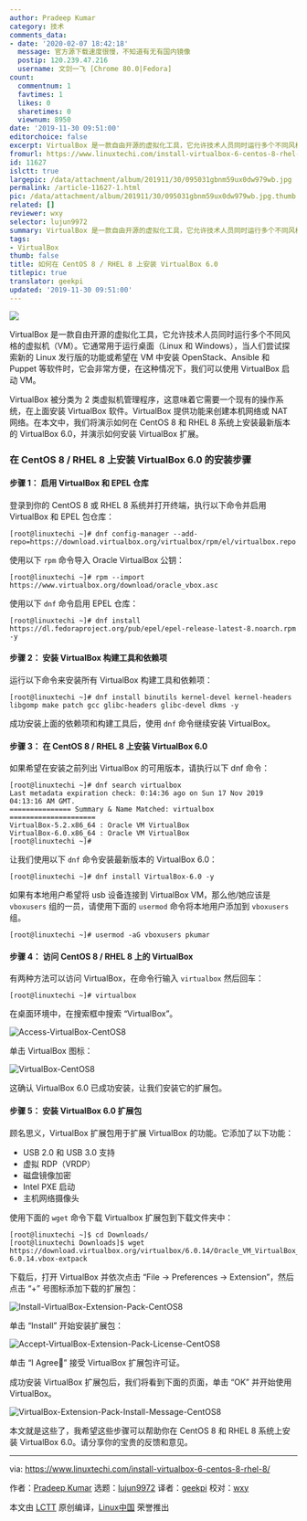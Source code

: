 ```yaml
---
author: Pradeep Kumar
category: 技术
comments_data:
- date: '2020-02-07 18:42:18'
  message: 官方源下载速度很慢，不知道有无有国内镜像
  postip: 120.239.47.216
  username: 文剑一飞 [Chrome 80.0|Fedora]
count:
  commentnum: 1
  favtimes: 1
  likes: 0
  sharetimes: 0
  viewnum: 8950
date: '2019-11-30 09:51:00'
editorchoice: false
excerpt: VirtualBox 是一款自由开源的虚拟化工具，它允许技术人员同时运行多个不同风格的虚拟机（VM）。
fromurl: https://www.linuxtechi.com/install-virtualbox-6-centos-8-rhel-8/
id: 11627
islctt: true
largepic: /data/attachment/album/201911/30/095031gbnm59ux0dw979wb.jpg
permalink: /article-11627-1.html
pic: /data/attachment/album/201911/30/095031gbnm59ux0dw979wb.jpg.thumb.jpg
related: []
reviewer: wxy
selector: lujun9972
summary: VirtualBox 是一款自由开源的虚拟化工具，它允许技术人员同时运行多个不同风格的虚拟机（VM）。
tags:
- VirtualBox
thumb: false
title: 如何在 CentOS 8 / RHEL 8 上安装 VirtualBox 6.0
titlepic: true
translator: geekpi
updated: '2019-11-30 09:51:00'
---
```


![](/data/attachment/album/201911/30/095031gbnm59ux0dw979wb.jpg)


VirtualBox 是一款自由开源的虚拟化工具，它允许技术人员同时运行多个不同风格的虚拟机（VM）。它通常用于运行桌面（Linux 和 Windows），当人们尝试探索新的 Linux 发行版的功能或希望在 VM 中安装 OpenStack、Ansible 和 Puppet 等软件时，它会非常方便，在这种情况下，我们可以使用 VirtualBox 启动 VM。


VirtualBox 被分类为 2 类虚拟机管理程序，这意味着它需要一个现有的操作系统，在上面安装 VirtualBox 软件。VirtualBox 提供功能来创建本机网络或 NAT 网络。在本文中，我们将演示如何在 CentOS 8 和 RHEL 8 系统上安装最新版本的 VirtualBox 6.0，并演示如何安装 VirtualBox 扩展。


### 在 CentOS 8 / RHEL 8 上安装 VirtualBox 6.0 的安装步骤


#### 步骤 1： 启用 VirtualBox 和 EPEL 仓库


登录到你的 CentOS 8 或 RHEL 8 系统并打开终端，执行以下命令并启用 VirtualBox 和 EPEL 包仓库：



```
[root@linuxtechi ~]# dnf config-manager --add-repo=https://download.virtualbox.org/virtualbox/rpm/el/virtualbox.repo
```

使用以下 `rpm` 命令导入 Oracle VirtualBox 公钥：



```
[root@linuxtechi ~]# rpm --import https://www.virtualbox.org/download/oracle_vbox.asc
```

使用以下 `dnf` 命令启用 EPEL 仓库：



```
[root@linuxtechi ~]# dnf install https://dl.fedoraproject.org/pub/epel/epel-release-latest-8.noarch.rpm -y
```

#### 步骤 2： 安装 VirtualBox 构建工具和依赖项


运行以下命令来安装所有 VirtualBox 构建工具和依赖项：



```
[root@linuxtechi ~]# dnf install binutils kernel-devel kernel-headers libgomp make patch gcc glibc-headers glibc-devel dkms -y
```

成功安装上面的依赖项和构建工具后，使用 `dnf` 命令继续安装 VirtualBox。


#### 步骤 3： 在 CentOS 8 / RHEL 8 上安装 VirtualBox 6.0


如果希望在安装之前列出 VirtualBox 的可用版本，请执行以下 dnf 命令：



```
[root@linuxtechi ~]# dnf search virtualbox
Last metadata expiration check: 0:14:36 ago on Sun 17 Nov 2019 04:13:16 AM GMT.
=============== Summary & Name Matched: virtualbox =====================
VirtualBox-5.2.x86_64 : Oracle VM VirtualBox
VirtualBox-6.0.x86_64 : Oracle VM VirtualBox
[root@linuxtechi ~]#
```

让我们使用以下 `dnf` 命令安装最新版本的 VirtualBox 6.0：



```
[root@linuxtechi ~]# dnf install VirtualBox-6.0 -y
```

如果有本地用户希望将 usb 设备连接到 VirtualBox VM，那么他/她应该是 `vboxusers` 组的一员，请使用下面的 `usermod` 命令将本地用户添加到 `vboxusers` 组。



```
[root@linuxtechi ~]# usermod -aG vboxusers pkumar
```

#### 步骤 4： 访问 CentOS 8 / RHEL 8 上的 VirtualBox


有两种方法可以访问 VirtualBox，在命令行输入 `virtualbox` 然后回车：



```
[root@linuxtechi ~]# virtualbox
```

在桌面环境中，在搜索框中搜索 “VirtualBox”。


![Access-VirtualBox-CentOS8](/data/attachment/album/201911/30/095327njnisdaxqsox0chj.jpg)


单击 VirtualBox 图标：


![VirtualBox-CentOS8](/data/attachment/album/201911/30/095145l61b1xqx11uqqr2x.jpg)


这确认 VirtualBox 6.0 已成功安装，让我们安装它的扩展包。


#### 步骤 5： 安装 VirtualBox 6.0 扩展包


顾名思义，VirtualBox 扩展包用于扩展 VirtualBox 的功能。它添加了以下功能：


* USB 2.0 和 USB 3.0 支持
* 虚拟 RDP（VRDP）
* 磁盘镜像加密
* Intel PXE 启动
* 主机网络摄像头


使用下面的 `wget` 命令下载 Virtualbox 扩展包到下载文件夹中：



```
[root@linuxtechi ~]$ cd Downloads/
[root@linuxtechi Downloads]$ wget https://download.virtualbox.org/virtualbox/6.0.14/Oracle_VM_VirtualBox_Extension_Pack-6.0.14.vbox-extpack
```

下载后，打开 VirtualBox 并依次点击 “File -> Preferences -> Extension”，然后点击 “+” 号图标添加下载的扩展包：


![Install-VirtualBox-Extension-Pack-CentOS8](/data/attachment/album/201911/30/095146zk3s9hknknvqczdv.jpg)


单击 “Install” 开始安装扩展包：


![Accept-VirtualBox-Extension-Pack-License-CentOS8](/data/attachment/album/201911/30/095149fizkghth6na6g19t.jpg)


单击 “I Agree” 接受 VirtualBox 扩展包许可证。


成功安装 VirtualBox 扩展包后，我们将看到下面的页面，单击 “OK” 并开始使用 VirtualBox。


![VirtualBox-Extension-Pack-Install-Message-CentOS8](/data/attachment/album/201911/30/095151h2puclup2wlyq1o2.jpg)


本文就是这些了，我希望这些步骤可以帮助你在 CentOS 8 和 RHEL 8 系统上安装 VirtualBox 6.0。请分享你的宝贵的反馈和意见。




---


via: <https://www.linuxtechi.com/install-virtualbox-6-centos-8-rhel-8/>


作者：[Pradeep Kumar](https://www.linuxtechi.com/author/pradeep/) 选题：[lujun9972](https://github.com/lujun9972) 译者：[geekpi](https://github.com/geekpi) 校对：[wxy](https://github.com/wxy)


本文由 [LCTT](https://github.com/LCTT/TranslateProject) 原创编译，[Linux中国](https://linux.cn/) 荣誉推出